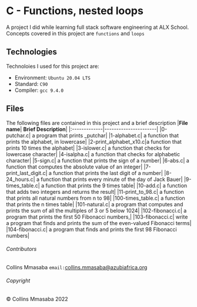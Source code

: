 # C - Functions, nested loops
A project I did while learning full stack software engineering at ALX School. Concepts covered in this project are `functions` and `loops`

## Technologies
Technoloies I used for this project are:
- Environment: `Ubuntu 20.04 LTS`
- Standard: `C90`
- Compiler: `gcc 9.4.0`

## Files
The following files are contained in this project and a brief description
|**File name**| **Brief Description**|
|:-------------|----------------------|
|0-putchar.c| a program that prints _putchar|
|1-alphabet.c| a function that prints the alphabet, in lowercase|
|2-print_alphabet_x10.c|a function that prints 10 times the alphabet|
|3-islower.c| a function that checks for lowercase character|
|4-isalpha.c| a function that checks for alphabetic character|
|5-sign.c| a function that prints the sign of a number|
|6-abs.c| a function that computes the absolute value of an integer|
|7-print_last_digit.c| a function that prints the last digit of a number|
|8-24_hours.c| a function that prints every minute of the day of Jack Bauer|
|9-times_table.c| a function that prints the 9 times table|
|10-add.c| a function that adds two integers and returns the result|
|11-print_to_98.c| a function that prints all natural numbers from n to 98|
|100-times_table.c| a function that prints the n times table|
|101-natural.c| a program that computes and prints the sum of all the multiples of 3 or 5 below 1024|
|102-fibonacci.c| a program that prints the first 50 Fibonacci numbers,|
|103-fibonacci.c| write a program that finds and prints the sum of the even-valued Fibonacci terms|
|104-fibonacci.c| a program that finds and prints the first 98 Fibonacci numbers|

###### Contributors ######
Collins Mmasaba `email:`<collins.mmasaba@azubiafrica.org>

###### Copyright ######
© Collins Mmasaba 2022
